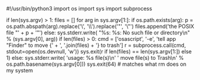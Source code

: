 #!/usr/bin/python3
import os
import sys
import subprocess

if len(sys.argv) > 1:
    files = []
    for arg in sys.argv[1:]:
        if os.path.exists(arg):
            p = os.path.abspath(arg).replace('\\', '\\\\').replace('"', '\\"')
            files.append('the POSIX file "' + p + '"')
        else:
            sys.stderr.write(
                "%s: %s: No such file or directory\n" % (sys.argv[0], arg))
    if len(files) > 0:
        cmd = ['osascript', '-e',
               'tell app "Finder" to move {' + ', '.join(files) + '} to trash']
        r = subprocess.call(cmd, stdout=open(os.devnull, 'w'))
        sys.exit(r if len(files) == len(sys.argv[1:]) else 1)
else:
    sys.stderr.write(
        'usage: %s file(s)\n'
        '       move file(s) to Trash\n' % os.path.basename(sys.argv[0]))
    sys.exit(64) # matches what rm does on my system
